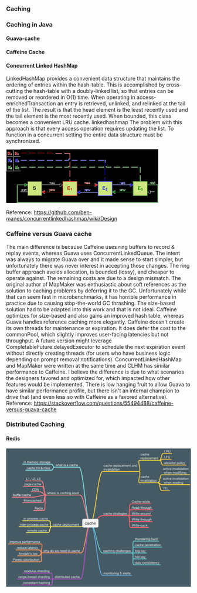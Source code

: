 ### Caching

### Caching in Java

#### Guava-cache

#### Caffeine Cache

#### Concurrent Linked HashMap
LinkedHashMap provides a convenient data structure that maintains the ordering of entries within the hash-table. This is
accomplished by cross-cutting the hash-table with a doubly-linked list, so that entries can be removed or reordered in
O(1) time. When operating in access-enrichedTransaction an entry is retrieved, unlinked, and relinked at the tail of the list. The
result is that the head element is the least recently used and the tail element is the most recently used. When bounded,
this class becomes a convenient LRU cache. linkedhashmap The problem with this approach is that every access operation
requires updating the list. To function in a concurrent setting the entire data structure must be synchronized.

![img.png](img.png)

Reference: https://github.com/ben-manes/concurrentlinkedhashmap/wiki/Design

### Caffeine versus Guava cache

The main difference is because Caffeine uses ring buffers to record & replay events, whereas Guava uses
ConcurrentLinkedQueue. The intent was always to migrate Guava over and it made sense to start simpler, but unfortunately
there was never interest in accepting those changes. The ring buffer approach avoids allocation, is bounded (lossy), and
cheaper to operate against. The remaining costs are due to a design mismatch. The original author of MapMaker was
enthusiastic about soft references as the solution to caching problems by deferring it to the GC. Unfortunately while
that can seem fast in microbenchmarks, it has horrible performance in practice due to causing stop-the-world GC
thrashing. The size-based solution had to be adapted into this work and that is not ideal. Caffeine optimizes for
size-based and also gains an improved hash table, whereas Guava handles reference caching more elegantly. Caffeine
doesn't create its own threads for maintenance or expiration. It does defer the cost to the commonPool, which slightly
improves user-facing latencies but not throughput. A future version might leverage CompletableFuture.delayedExecutor to
schedule the next expiration event without directly creating threads (for users who have business logic depending on
prompt removal notifications). ConcurrentLinkedHashMap and MapMaker were written at the same time and CLHM has similar
performance to Caffeine. I believe the difference is due to what scenarios the designers favored and optimized for,
which impacted how other features would be implemented. There is low hanging fruit to allow Guava to have similar
performance profile, but there isn't an internal champion to drive that (and even less so with Caffeine as a favored
alternative). Reference: https://stackoverflow.com/questions/55494488/caffeine-versus-guava-cache

### Distributed Caching

#### Redis


![img_1.png](img_1.png)

